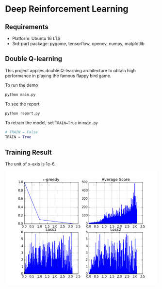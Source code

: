 # Deep Reinforcement Learning


## Requirements

* Platform: Ubuntu 16 LTS
* 3rd-part package: pygame, tensorflow, opencv, numpy, matplotlib

## Double Q-learning 

This project applies double Q-learning architecture to obtain high performance in playing the famous flappy bird game.

To run the demo

```python
python main.py
```

To see the report

```python
python report.py
```

To retrain the model, set ```TRAIN=True``` in ```main.py```

```python
# TRAIN = False
TRAIN = True
```

## Training Result
The unit of x-axis is 1e-6.

![image](01-DoubleDQN-flappy-bird/report.png)


